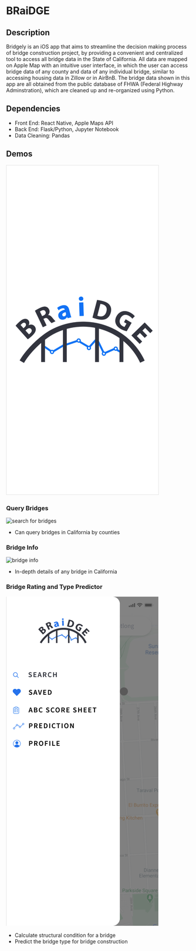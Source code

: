 # BRaiDGE

## Description
Bridgely is an iOS app that aims to streamline the decision making process of bridge construction project, by providing a convenient and centralized tool to access all bridge data
in the State of California. All data are mapped on Apple Map with an intuitive user interface, in which the user can access bridge data of any county and data of any individual 
bridge, similar to accessing housing data in Zillow or in AirBnB. The bridge data shown in this app are all obtained from the public database of FHWA (Federal Highway Adminstration),
which are cleaned up and re-organized using Python. 

## Dependencies
* Front End: React Native, Apple Maps API
* Back End: Flask/Python, Jupyter Notebook
* Data Cleaning: Pandas

## Demos
![](Screen%20Shot%202021-02-08%20at%2011.41.16%20PM.png)

### Query Bridges
![search for bridges](./braidge_search_demo.gif)
* Can query bridges in California by counties

### Bridge Info
![bridge info](./braidge_info_demo.gif)
* In-depth details of any bridge in California

### Bridge Rating and Type Predictor
![](Screen%20Shot%202021-02-08%20at%2011.41.43%20PM.png)
* Calculate structural condition for a bridge
* Predict the bridge type for bridge construction



